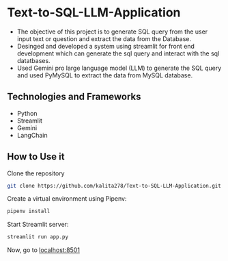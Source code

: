 # Text-to-SQL-LLM-Application


- The objective of this project is to generate SQL query from the user input text or question and extract the data from the Database.
- Desinged and developed a system using streamlit for front end development which can generate the sql query and interact with the sql datatbases.
- Used Gemini pro large language model (LLM) to generate the SQL query and used PyMySQL to extract the data from MySQL database.

## Technologies and Frameworks

- Python
- Streamlit
- Gemini
- LangChain

## How to Use it
Clone the repository

```bash
git clone https://github.com/kalita278/Text-to-SQL-LLM-Application.git
```

Create a virtual environment using Pipenv:

```bash
pipenv install
```

Start Streamlit server:
```bash
streamlit run app.py 
```

Now, go to [localhost:8501](http://localhost:8501/)
